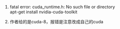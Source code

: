 1. fatal error: cuda_runtime.h: No such file or directory  
apt-get install nvidia-cuda-toolkit

2.  作者给的是cuda-8，报错是注意改成自己的cuda
